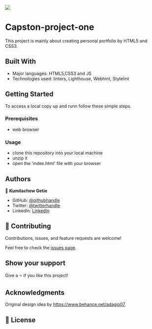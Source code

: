 ![](https://img.shields.io/badge/Microverse-blueviolet)

# Capston-project-one

This project is mainly about creating personal portfolio by HTML5 and CSS3.

## Built With

- Major languages: HTML5,CSS3 and JS
- Technologies used: linters, Lighthouse, Webhint, Stylelint

## Getting Started

To access a local copy up and runn follow these simple steps.

### Prerequisites

- web browser

### Usage

- clone this repository into your local machine
- unzip it
- open the 'index.html' file with your browser

## Authors

👤 **Kumilachew Getie**

- GitHub: [@githubhandle](https://github.com/Kumilachew-g/)
- Twitter: [@twitterhandle](https://twitter.com/Getie_Haddis)
- LinkedIn: [LinkedIn](https://www.linkedin.com/in/kumilachew-getie-0356bb157/)

## 🤝 Contributing

Contributions, issues, and feature requests are welcome!

Feel free to check the [issues page](https://github.com/Kumilachew-g/Personal-Portfolio/issues).

## Show your support

Give a ⭐ if you like this project!

## Acknowledgments

Original design idea by https://www.behance.net/adagio07

## 📝 License
